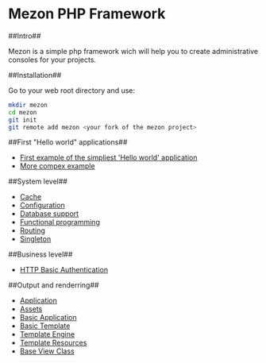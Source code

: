 # Mezon PHP Framework

##Intro##

Mezon is a simple php framework wich will help you to create administrative consoles for your projects.

##Installation##

Go to your web root directory and use:
```bash
mkdir mezon
cd mezon
git init
git remote add mezon <your fork of the mezon project>
```

##First "Hello world" applications##

- [First example of the simpliest 'Hello world' application](https://github.com/alexdodonov/mezon/tree/master/doc/examples/hello-world/#hellow-world-example)
- [More compex example](https://github.com/alexdodonov/mezon/tree/master/doc/examples/simple-site/#simple-site-example)

##System level##

- [Cache](https://github.com/alexdodonov/mezon/tree/master/vendor/call-cache#function-calls-caching)
- [Configuration](https://github.com/alexdodonov/mezon/tree/master/conf#configuration)
- [Database support](https://github.com/alexdodonov/mezon/tree/master/vendor/pdo-crud#database-support)
- [Functional programming](https://github.com/alexdodonov/mezon/tree/master/vendor/functional#functional-programming)
- [Routing](https://github.com/alexdodonov/mezon/tree/master/vendor/router#routing)
- [Singleton](https://github.com/alexdodonov/mezon/tree/master/vendor/singleton/#singleton)

##Business level##

- [HTTP Basic Authentication](https://github.com/alexdodonov/mezon/tree/master/vendor/basic-auth#http-basic-authentication)

##Output and renderring##

- [Application](https://github.com/alexdodonov/mezon/tree/master/vendor/application#base-application-class)
- [Assets](https://github.com/alexdodonov/mezon/tree/master/vendor/asset#assets-with-css-and-js-files)
- [Basic Application](https://github.com/alexdodonov/mezon/tree/master/vendor/basic-application#basic-application-class)
- [Basic Template](https://github.com/alexdodonov/mezon/tree/master/vendor/basic-template#basic-template-class)
- [Template Engine](https://github.com/alexdodonov/mezon/tree/master/vendor/template-engine#template-engine)
- [Template Resources](https://github.com/alexdodonov/mezon/tree/master/vendor/template-resorces#template-resources-class)
- [Base View Class](https://github.com/alexdodonov/mezon/tree/master/vendor/view#base-view-class)